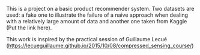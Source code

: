 This is a project on a basic product recommender system. Two datasets are used: a fake one to illustrate the failure of a naive approach when dealing with a relatively large amount of data and another one taken from Kaggle (Put the link here).

This work is inspired by the practical session of Guillaume Lecué (https://lecueguillaume.github.io/2015/10/08/compressed_sensing_course/)


